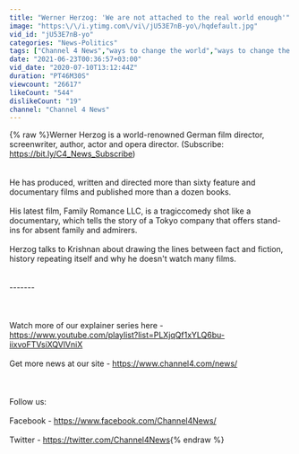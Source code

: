 ```yaml
---
title: "Werner Herzog: 'We are not attached to the real world enough'"
image: "https:\/\/i.ytimg.com\/vi\/jU53E7nB-yo\/hqdefault.jpg"
vid_id: "jU53E7nB-yo"
categories: "News-Politics"
tags: ["Channel 4 News","ways to change the world","ways to change the world podcast"]
date: "2021-06-23T00:36:57+03:00"
vid_date: "2020-07-10T13:12:44Z"
duration: "PT46M30S"
viewcount: "26617"
likeCount: "544"
dislikeCount: "19"
channel: "Channel 4 News"
---
```

{% raw %}Werner Herzog is a world-renowned German film director, screenwriter, author, actor and opera director. (Subscribe: <a rel="nofollow" target="blank" href="https://bit.ly/C4_News_Subscribe)">https://bit.ly/C4_News_Subscribe)</a><br /><br /><br />He has produced, written and directed more than sixty feature and documentary films and published more than a dozen books.<br /><br />His latest film, Family Romance LLC, is a tragiccomedy shot like a documentary, which tells the story of a Tokyo company that offers stand-ins for absent family and admirers.<br /><br />Herzog talks to Krishnan about drawing the lines between fact and fiction, history repeating itself and why he doesn't watch many films. <br /><br /><br />-------<br /><br /><br /><br />Watch more of our explainer series here - <a rel="nofollow" target="blank" href="https://www.youtube.com/playlist?list=PLXjqQf1xYLQ6bu-iixvoFTVsiXQVlVniX">https://www.youtube.com/playlist?list=PLXjqQf1xYLQ6bu-iixvoFTVsiXQVlVniX</a><br /><br />Get more news at our site - <a rel="nofollow" target="blank" href="https://www.channel4.com/news/">https://www.channel4.com/news/</a> <br /><br /><br /><br />Follow us:<br /><br />Facebook - <a rel="nofollow" target="blank" href="https://www.facebook.com/Channel4News/">https://www.facebook.com/Channel4News/</a><br /><br />Twitter - <a rel="nofollow" target="blank" href="https://twitter.com/Channel4News">https://twitter.com/Channel4News</a>{% endraw %}

